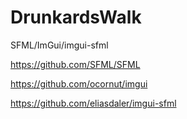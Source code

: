 # DrunkardsWalk
 
 SFML/ImGui/imgui-sfml
 
 https://github.com/SFML/SFML
 
 https://github.com/ocornut/imgui
 
 https://github.com/eliasdaler/imgui-sfml
